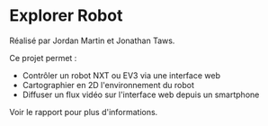 # Explorer Robot

Réalisé par Jordan Martin et Jonathan Taws.


Ce projet permet :

- Contrôler un robot NXT ou EV3 via une interface web 
- Cartographier en 2D l'environnement du robot
- Diffuser un flux vidéo sur l'interface web depuis un smartphone


Voir le rapport pour plus d'informations.
